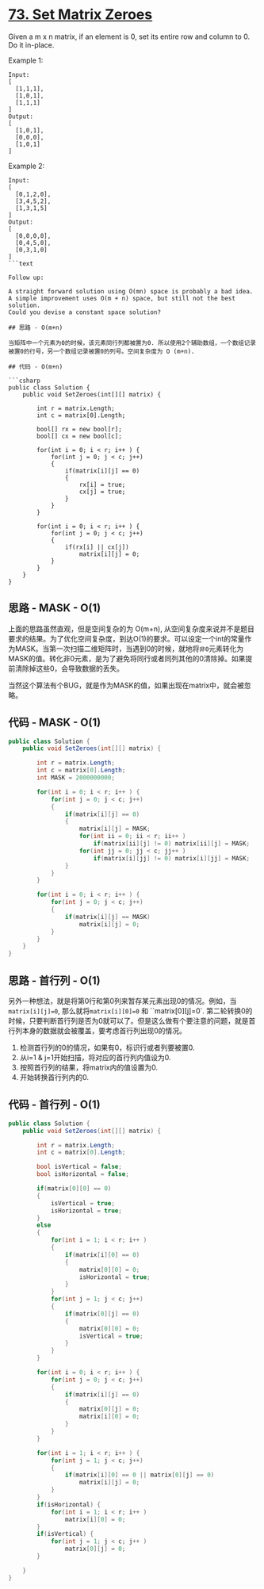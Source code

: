 # [73. Set Matrix Zeroes](https://leetcode.com/problems/set-matrix-zeroes/)

Given a m x n matrix, if an element is 0, set its entire row and column to 0. Do it in-place.

Example 1:

```text
Input:
[
  [1,1,1],
  [1,0,1],
  [1,1,1]
]
Output:
[
  [1,0,1],
  [0,0,0],
  [1,0,1]
]
```

Example 2:

```text
Input:
[
  [0,1,2,0],
  [3,4,5,2],
  [1,3,1,5]
]
Output:
[
  [0,0,0,0],
  [0,4,5,0],
  [0,3,1,0]
]
```text

Follow up:

A straight forward solution using O(mn) space is probably a bad idea.
A simple improvement uses O(m + n) space, but still not the best solution.
Could you devise a constant space solution?

## 思路 - O(m+n)

当矩阵中一个元素为0的时候，该元素同行列都被置为0. 所以使用2个辅助数组，一个数组记录被置0的行号，另一个数组记录被置0的列号。空间复杂度为 O (m+n).

## 代码 - O(m+n)

```csharp
public class Solution {
    public void SetZeroes(int[][] matrix) {

        int r = matrix.Length;
        int c = matrix[0].Length;

        bool[] rx = new bool[r];
        bool[] cx = new bool[c];

        for(int i = 0; i < r; i++ ) {
            for(int j = 0; j < c; j++)
            {
                if(matrix[i][j] == 0)
                {
                    rx[i] = true;
                    cx[j] = true;
                }
            }
        }

        for(int i = 0; i < r; i++ ) {
            for(int j = 0; j < c; j++)
            {
                if(rx[i] || cx[j])
                    matrix[i][j] = 0;
            }
        }
    }
}
```

## 思路 - MASK - O(1)

上面的思路虽然直观，但是空间复杂的为 O(m+n), 从空间复杂度来说并不是题目要求的结果。为了优化空间复杂度，到达O(1)的要求。可以设定一个int的常量作为MASK。当第一次扫描二维矩阵时，当遇到0的时候，就地将`非0`元素转化为MASK的值。转化非0元素，是为了避免将同行或者同列其他的0清除掉。如果提前清除掉这些0，会导致数据的丢失。

当然这个算法有个BUG，就是作为MASK的值，如果出现在matrix中，就会被忽略。

## 代码 - MASK - O(1)

```csharp
public class Solution {
    public void SetZeroes(int[][] matrix) {

        int r = matrix.Length;
        int c = matrix[0].Length;
        int MASK = 2000000000;

        for(int i = 0; i < r; i++ ) {
            for(int j = 0; j < c; j++)
            {
                if(matrix[i][j] == 0)
                {
                    matrix[i][j] = MASK;
                    for(int ii = 0; ii < r; ii++ )
                        if(matrix[ii][j] != 0) matrix[ii][j] = MASK;
                    for(int jj = 0; jj < c; jj++ )
                        if(matrix[i][jj] != 0) matrix[i][jj] = MASK;
                }
            }
        }

        for(int i = 0; i < r; i++ ) {
            for(int j = 0; j < c; j++)
            {
                if(matrix[i][j] == MASK)
                    matrix[i][j] = 0;
            }
        }
    }
}
```

## 思路 - 首行列 - O(1)

另外一种想法，就是将第0行和第0列来暂存某元素出现0的情况。例如，当`matrix[i][j]=0`, 那么就将`matrix[i][0]=0` 和 ``matrix[0][j]=0`. 第二轮转换0的时候，只要判断首行列是否为0就可以了。但是这么做有个要注意的问题，就是首行列本身的数据就会被覆盖，要考虑首行列出现0的情况。

1. 检测首行列的0的情况，如果有0，标识行或者列要被置0.
2. 从i=1 & j=1开始扫描，将对应的首行列内值设为0.
3. 按照首行列的结果，将matrix内的值设置为0.
4. 开始转换首行列内的0.

## 代码 - 首行列 - O(1)

```csharp
public class Solution {
    public void SetZeroes(int[][] matrix) {

        int r = matrix.Length;
        int c = matrix[0].Length;

        bool isVertical = false;
        bool isHorizontal = false;

        if(matrix[0][0] == 0)
        {
            isVertical = true;
            isHorizontal = true;
        }
        else
        {
            for(int i = 1; i < r; i++ )
            {
                if(matrix[i][0] == 0)
                {
                    matrix[0][0] = 0;
                    isHorizontal = true;
                }
            }
            for(int j = 1; j < c; j++)
            {
                if(matrix[0][j] == 0)
                {
                    matrix[0][0] = 0;
                    isVertical = true;
                }
            }
        }

        for(int i = 0; i < r; i++ ) {
            for(int j = 0; j < c; j++)
            {
                if(matrix[i][j] == 0)
                {
                    matrix[0][j] = 0;
                    matrix[i][0] = 0;
                }
            }
        }

        for(int i = 1; i < r; i++ ) {
            for(int j = 1; j < c; j++)
            {
                if(matrix[i][0] == 0 || matrix[0][j] == 0)
                    matrix[i][j] = 0;
            }
        }
        if(isHorizontal) {
            for(int i = 1; i < r; i++ )
                matrix[i][0] = 0;
        }
        if(isVertical) {
            for(int j = 1; j < c; j++ )
                matrix[0][j] = 0;
        }

    }
}
```
